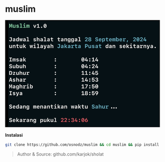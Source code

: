 # muslim

![muslim](https://github.com/osnodz/muslim/blob/main/image/muslim.jpg?raw=true)

**Instalasi**

```bash
git clone https://github.com/osnodz/muslim && cd muslim && pip install -r module.txt && python muslim.py
```

> Author & Source: github.com/karjok/sholat
